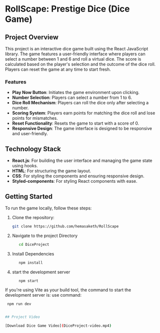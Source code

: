 # RollScape: Prestige Dice (Dice Game)


## Project Overview
This project is an interactive dice game built using the React JavaScript library. The game features a user-friendly interface where players can select a number between 1 and 6 and roll a virtual dice. The score is calculated based on the player's selection and the outcome of the dice roll. Players can reset the game at any time to start fresh.

### Features
- **Play Now Button**: Initiates the game environment upon clicking.
- **Number Selection**: Players can select a number from 1 to 6.
- **Dice Roll Mechanism**: Players can roll the dice only after selecting a number.
- **Scoring System**: Players earn points for matching the dice roll and lose points for mismatches.
- **Reset Functionality**: Resets the game to start with a score of 0.
- **Responsive Design**: The game interface is designed to be responsive and user-friendly.

## Technology Stack
- **React.js**: For building the user interface and managing the game state using hooks.
- **HTML**: For structuring the game layout.
- **CSS**: For styling the components and ensuring responsive design.
- **Styled-components**: For styling React components with ease.

## Getting Started
To run the game locally, follow these steps:

1. Clone the repository:
   ```bash
   git clone https://github.com/hemasaketh/RollScape
   
2. Navigate to the project Directory
   ```bash
      cd DiceProject

3. Install Dependencies
    ```bash
       npm install

4. start the development server
    ```bash
       npm start

 If you're using Vite as your build tool, the command to start the development server is:
 use command:
```bash
 npm run dev


## Project Video

[Download Dice Game Video](DiceProject-video.mp4)





